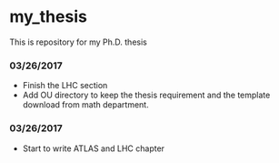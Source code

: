 # my_thesis
This is repository for my Ph.D. thesis

### 03/26/2017
* Finish the LHC section
* Add OU directory to keep the thesis requirement and the template download from math department.

### 03/26/2017
* Start to write ATLAS and LHC chapter
